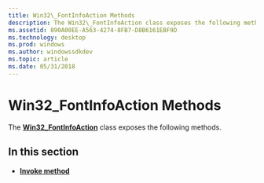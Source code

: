 ```yaml
---
title: Win32\_FontInfoAction Methods
description: The Win32\_FontInfoAction class exposes the following methods.
ms.assetid: 890A00EE-A563-4274-8FB7-D8B6161EBF9D
ms.technology: desktop
ms.prod: windows
ms.author: windowssdkdev
ms.topic: article
ms.date: 05/31/2018
---
```


# Win32\_FontInfoAction Methods

The [**Win32\_FontInfoAction**](win32-fontinfoaction.md) class exposes the following methods.

## In this section

-   [**Invoke method**](invoke-method-in-class-win32-fontinfoaction.md)

 

 




